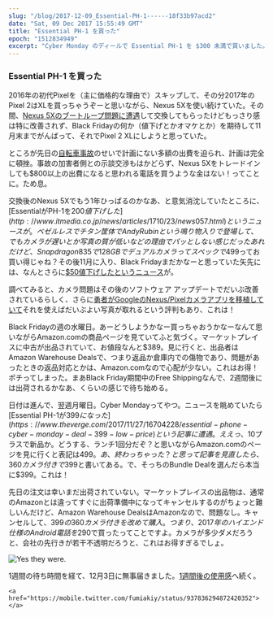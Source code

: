 ```yaml
---
slug: "/blog/2017-12-09_Essential-PH-1------18f33b97acd2"
date: "Sat, 09 Dec 2017 15:55:49 GMT"
title: "Essential PH-1 を買った"
epoch: "1512834949"
excerpt: "Cyber Monday のディールで Essential PH-1 を $300 未満で買いました。"
---
```


### Essential PH-1 を買った

2016年の初代Pixelを（主に価格的な理由で）スキップして、その分2017年のPixel 2はXLを買っちゃうぞーと思いながら、Nexus 5Xを使い続けていた。その間、[Nexus 5Xのブートループ問題に遭遇](/blog/2017-07-17_Nexus-5X-------1bb1d9c07087)して交換してもらったけどもっさり感は特に改善されず、Black Fridayの何か（値下げとかオマケとか）を期待して11月末までがんばって、それでPixel 2 XLにしようと思っていた。

ところが先日の[自転車事故](/blog/2017-10-02_-------------------------2d10b02652db)のせいで計画にない多額の出費を迫られ、計画は完全に頓挫。事故の加害者側との示談交渉もはかどらず、Nexus 5Xをトレードインしても$800以上の出費になると思われる電話を買うような金はない！ってことに。ため息。

交換後のNexus 5Xでもう1年ひっぱるのかなあ、と意気消沈していたところに、[EssentialがPH-1を$200値下げした](http://www.itmedia.co.jp/news/articles/1710/23/news057.html)というニュースが。ベゼルレスでチタン筐体でAndy Rubinという鳴り物入りで登場して、でもカメラが遅いとか写真の質が低いなどの理由でパッとしない感じだったあれだけど、Snapdragon 835で128GBでデュアルカメラってスペックで$499ってお買い得じゃね？その後11月に入り、Black Fridayまだかなーと思っていた矢先には、なんとさらに[$50値下げしたというニュース](https://www.droid-life.com/2017/11/06/deal-essential-phone-drops-another-50-best-buy-just-449/)が。

調べてみると、カメラ問題はその後のソフトウェア アップデートでだいぶ改善されているらしく、さらに[勇者がGoogleのNexus/Pixelカメラアプリを移植していて](https://www.xda-developers.com/google-camera-hdr-customization-raw-support/)それを使えばだいぶよい写真が取れるという評判もあり、これは！

Black Fridayの週の水曜日。あーどうしようかなー買っちゃおうかなーなんて思いながらAmazon.comの商品ページを見ていてふと気づく。マーケットプレイスに中古が出品されていて、お値段なんと$389。見に行くと、出品者はAmazon Warehouse Dealsで、つまり返品か倉庫内での傷物であり、問題があったときの返品対応とかは、Amazon.comなので心配が少ない。これはお得！ポチってしまった。まあBlack Friday期間中のFree Shippingなんで、2週間後には出荷されるかなあ、くらいの感じで待ち始める。

日付は進んで、翌週月曜日。Cyber Mondayってやつ。ニュースを眺めていたら[Essential PH-1が$399になった](https://www.theverge.com/2017/11/27/16704228/essential-phone-cyber-monday-deal-399-low-price)という記事に遭遇。ええっ、$10プラスで新品か。どうする、ランチ1回分だぞ？と思いながらAmazon.comのページを見に行くと表記は$499。あ、終わっちゃった？と思って記事を見直したら、360カメラ付きで$399と書いてある。で、そっちのBundle Dealを選んだら本当に$399。これは！

先日の注文は幸いまだ出荷されていない。マーケットプレイスの出品物は、通常のAmazonとは違ってすぐに出荷準備中になってキャンセルするのがちょっと難しいんだけど、Amazon Warehouse DealsはAmazonなので、問題なし。キャンセルして、$399の360カメラ付きを改めて購入。つまり、2017年のハイエンド仕様のAndroid電話を$290で買ったってことですよ。カメラが多少ダメだろうと、会社の先行きが若干不透明だろうと、これはお得すぎるでしょ。

![Yes they were.](/images/1*Gij1N5kDwkpSx5dhnVjM0A.png)

1週間の待ち時間を経て、12月3日に無事届きました。[1週間後の使用感](/blog/2017-12-09_Essential-PH-1-----1---5d3b0757a03c)へ続く。

```
<a href="https://mobile.twitter.com/fumiakiy/status/937836294872420352"></a>
```

